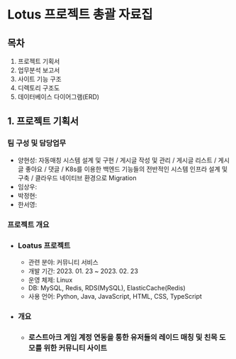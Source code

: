 # Lotus 프로젝트 총괄 자료집
## 목차
1. 프로젝트 기획서
2. 업무분석 보고서
3. 사이트 기능 구조
4. 디렉토리 구조도
5. 데이터베이스 다이어그램(ERD)

## 1. 프로젝트 기획서
### 팀 구성 및 담당업무
- 양현성: 자동매칭 시스템 설계 및 구현 / 게시글 작성 및 관리 / 게시글 리스트 / 게시글 좋아요 / 댓글 / K8s를 이용한 백엔드 기능들의 전반적인 시스템 인프라 설계 및 구축 / 클라우드 네이티브 환경으로 Migration
- 임상우:
- 박정현:
- 한서영:

### 프로젝트 개요
- ### Loatus 프로젝트
    - 관련 분야: 커뮤니티 서비스
    - 개발 기간: 2023. 01. 23 ~ 2023. 02. 23
    - 운영 체제: Linux
    - DB: MySQL, Redis, RDS(MySQL), ElasticCache(Redis)
    - 사용 언어: Python, Java, JavaScript, HTML, CSS, TypeScript
- ### 개요
    - ### 로스트아크 게임 계정 연동을 통한 유저들의 레이드 매칭 및 친목 도모를 위한 커뮤니티 사이트






